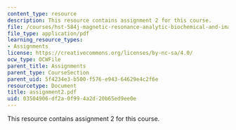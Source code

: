 ```yaml
---
content_type: resource
description: This resource contains assignment 2 for this course.
file: /courses/hst-584j-magnetic-resonance-analytic-biochemical-and-imaging-techniques-spring-2006/03504906df2a0f994a2d20b65ed9ee0e_assignment2.pdf
file_type: application/pdf
learning_resource_types:
- Assignments
license: https://creativecommons.org/licenses/by-nc-sa/4.0/
ocw_type: OCWFile
parent_title: Assignments
parent_type: CourseSection
parent_uid: 5f4234e3-b500-f576-e943-64629e4c2f6e
resourcetype: Document
title: assignment2.pdf
uid: 03504906-df2a-0f99-4a2d-20b65ed9ee0e
---
```

This resource contains assignment 2 for this course.